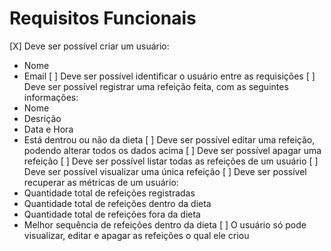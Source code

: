 # Requisitos Funcionais

[X] Deve ser possível criar um usuário:
 - Nome
 - Email
[ ] Deve ser possível identificar o usuário entre as requisições
[ ] Deve ser possível registrar uma refeição feita, com as seguintes informações:
 - Nome
 - Desrição
 - Data e Hora
 - Está dentrou ou não da dieta
[ ] Deve ser possível editar uma refeição, podendo alterar todos os dados acima
[ ] Deve ser possível apagar uma refeição
[ ] Deve ser possível listar todas as refeições de um usuário
[ ] Deve ser possível visualizar uma única refeição
[ ] Deve ser possível recuperar as métricas de um usuário:
  - Quantidade total de refeições registradas
  - Quantidade total de refeições dentro da dieta
  - Quantidade total de refeições fora da dieta
  - Melhor sequência de refeições dentro da dieta
[ ] O usuário só pode visualizar, editar e apagar as refeições o qual ele criou
